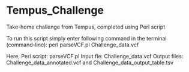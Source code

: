 # Tempus_Challenge
Take-home challenge from Tempus, completed using Perl script


To run this script simply enter following command in the terminal (command-line):
perl parseVCF.pl Challenge_data.vcf 


Here, 
Perl script: parseVCF.pl
Input fle: Challenge_data.vcf
Output files: Challenge_data_annotated.vcf and Challenge_data_output_table.tsv

